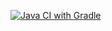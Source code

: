 [![Java CI with Gradle](https://github.com/MelGR8/WebTest/actions/workflows/gradle.yml/badge.svg)](https://github.com/MelGR8/WebTest/actions/workflows/gradle.yml)
